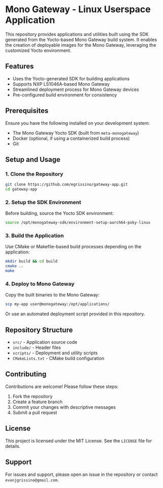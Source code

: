 # Mono Gateway - Linux Userspace Application

This repository provides applications and utilities built using the SDK generated from the Yocto-based Mono Gateway build system. It enables the creation of deployable images for the Mono Gateway, leveraging the customized Yocto environment.

## Features
- Uses the Yocto-generated SDK for building applications
- Supports NXP LS1046A-based Mono Gateway
- Streamlined deployment process for Mono Gateway devices
- Pre-configured build environment for consistency

## Prerequisites
Ensure you have the following installed on your development system:
- The Mono Gateway Yocto SDK (built from `meta-monogateway`)
- Docker (optional, if using a containerized build process)
- Git

## Setup and Usage
### 1. Clone the Repository
```bash
git clone https://github.com/egrissino/gateway-app.git
cd gateway-app
```

### 2. Setup the SDK Environment
Before building, source the Yocto SDK environment:
```bash
source /opt/monogateway-sdk/environment-setup-aarch64-poky-linux
```

### 3. Build the Application
Use CMake or Makefile-based build processes depending on the application:
```bash
mkdir build && cd build
cmake ..
make
```

### 4. Deploy to Mono Gateway
Copy the built binaries to the Mono Gateway:
```bash
scp my-app user@monogateway:/opt/applications/
```
Or use an automated deployment script provided in this repository.

## Repository Structure
- `src/` - Application source code
- `include/` - Header files
- `scripts/` - Deployment and utility scripts
- `CMakeLists.txt` - CMake build configuration

## Contributing
Contributions are welcome! Please follow these steps:
1. Fork the repository
2. Create a feature branch
3. Commit your changes with descriptive messages
4. Submit a pull request

## License
This project is licensed under the MIT License. See the `LICENSE` file for details.

## Support
For issues and support, please open an issue in the repository or contact `evanjgrissino@gmail.com`.

